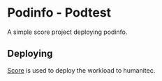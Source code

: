# Podinfo - Podtest

A simple score project deploying podinfo.

## Deploying

[Score](https://score.dev/) is used to deploy the workload to humanitec.

